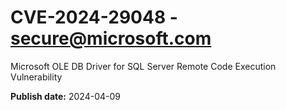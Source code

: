 # CVE-2024-29048 - secure@microsoft.com

Microsoft OLE DB Driver for SQL Server Remote Code Execution Vulnerability

**Publish date:** 2024-04-09
